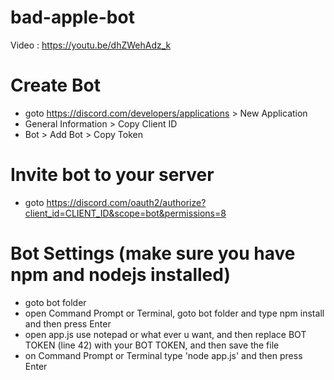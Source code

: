 # bad-apple-bot
Video : https://youtu.be/dhZWehAdz_k
# Create Bot
 - goto https://discord.com/developers/applications > New Application
 - General Information > Copy Client ID 
 - Bot > Add Bot > Copy Token
# Invite bot to your server
 - goto https://discord.com/oauth2/authorize?client_id=CLIENT_ID&scope=bot&permissions=8
# Bot Settings (make sure you have npm and nodejs installed)
 - goto bot folder
 - open Command Prompt or Terminal, goto bot folder and type npm install and then press Enter
 - open app.js use notepad or what ever u want, and then replace BOT TOKEN (line 42) with your BOT TOKEN, and then save the file
 - on Command Prompt or Terminal type 'node app.js' and then press Enter
